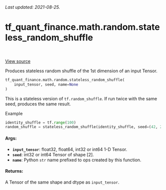 <!--
This file is generated by a tool. Do not edit directly.
For open-source contributions the docs will be updated automatically.
-->

*Last updated: 2021-08-25.*

<div itemscope itemtype="http://developers.google.com/ReferenceObject">
<meta itemprop="name" content="tf_quant_finance.math.random.stateless_random_shuffle" />
<meta itemprop="path" content="Stable" />
</div>

# tf_quant_finance.math.random.stateless_random_shuffle

<!-- Insert buttons and diff -->

<table class="tfo-notebook-buttons tfo-api" align="left">
</table>

<a target="_blank" href="https://github.com/google/tf-quant-finance/blob/master/tf_quant_finance/math/random_ops/stateless.py">View source</a>



Produces stateless random shuffle of the 1st dimension of an input Tensor.

```python
tf_quant_finance.math.random.stateless_random_shuffle(
    input_tensor, seed, name=None
)
```



<!-- Placeholder for "Used in" -->

This is a stateless version of `tf.random_shuffle`. If run twice with the same
seed, produces the same result.

Example
```python
identity_shuffle = tf.range(100)
random_shuffle = stateless_random_shuffle(identity_shuffle, seed=(42, 2))
```

#### Args:


* <b>`input_tensor`</b>: float32, float64, int32 or int64 1-D Tensor.
* <b>`seed`</b>: int32 or int64 Tensor of shape [2].
* <b>`name`</b>: Python `str` name prefixed to ops created by this function.


#### Returns:

A Tensor of the same shape and dtype as `input_tensor`.
